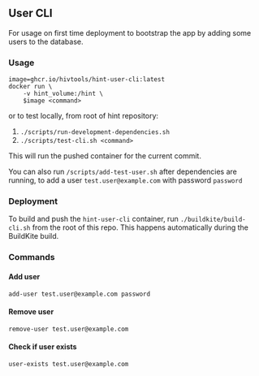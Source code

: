 ## User CLI
For usage on first time deployment to bootstrap the app by adding some users 
to the database.

### Usage

    image=ghcr.io/hivtools/hint-user-cli:latest
    docker run \
        -v hint_volume:/hint \
        $image <command>

or to test locally, from root of hint repository:
1. `./scripts/run-development-dependencies.sh`
1. `./scripts/test-cli.sh <command>`

This will run the pushed container for the current commit. 

You can also run `/scripts/add-test-user.sh` after dependencies are running, to add a user `test.user@example.com` with
password `password` 

### Deployment
To build and push the `hint-user-cli` container, run `./buildkite/build-cli.sh` from the root of this repo.
This happens automatically during the BuildKite build.

### Commands
#### Add user

    add-user test.user@example.com password
    
#### Remove user

    remove-user test.user@example.com
    
#### Check if user exists
 
    user-exists test.user@example.com   
